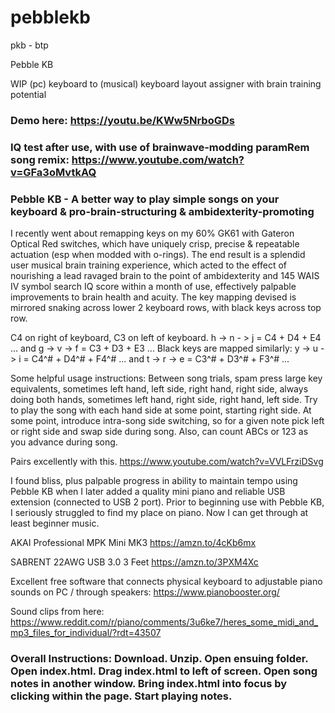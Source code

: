 # pebblekb
pkb - btp

Pebble KB

WIP (pc) keyboard to (musical) keyboard layout assigner with brain training potential

### Demo here: https://youtu.be/KWw5NrboGDs

### IQ test after use, with use of brainwave-modding paramRem song remix: https://www.youtube.com/watch?v=GFa3oMvtkAQ

### Pebble KB - A better way to play simple songs on your keyboard & pro-brain-structuring & ambidexterity-promoting

I recently went about remapping keys on my 60% GK61 with Gateron Optical Red switches, which have uniquely crisp, precise & repeatable actuation (esp when modded with o-rings). The end result is a splendid user musical brain training experience, which acted to the effect of nourishing a lead ravaged brain to the point of ambidexterity and 145 WAIS IV symbol search IQ score within a month of use, effectively palpable improvements to brain health and acuity. The key mapping devised is mirrored snaking across lower 2 keyboard rows, with black keys across top row.

C4 on right of keyboard, C3 on left of keyboard. h -> n - > j = C4 + D4 + E4 ... and g -> v -> f = C3 + D3 + E3 ...
Black keys are mapped similarly: y -> u -> i = C4^# + D4^# + F4^# ... and t -> r -> e = C3^# + D3^# + F3^# ...

Some helpful usage instructions:
Between song trials, spam press large key equivalents, sometimes left hand, left side, right hand, right side, always doing both hands, sometimes left hand, right side, right hand, left side.
Try to play the song with each hand side at some point, starting right side. At some point, introduce intra-song side switching, so for a given note pick left or right side and swap side during song.
Also, can count ABCs or 123 as you advance during song.

Pairs excellently with this. https://www.youtube.com/watch?v=VVLFrziDSvg

I found bliss, plus palpable progress in ability to maintain tempo using Pebble KB when I later added a quality mini piano and reliable USB extension (connected to USB 2 port). Prior to beginning use with Pebble KB, I seriously struggled to find my place on piano. Now I can get through at least beginner music. 

AKAI Professional MPK Mini MK3 https://amzn.to/4cKb6mx

SABRENT 22AWG USB 3.0 3 Feet https://amzn.to/3PXM4Xc

Excellent free software that connects physical keyboard to adjustable piano sounds on PC / through speakers: https://www.pianobooster.org/


Sound clips from here: https://www.reddit.com/r/piano/comments/3u6ke7/heres_some_midi_and_mp3_files_for_individual/?rdt=43507

### Overall Instructions: Download. Unzip. Open ensuing folder. Open index.html. Drag index.html to left of screen. Open song notes in another window. Bring index.html into focus by clicking within the page. Start playing notes. 

